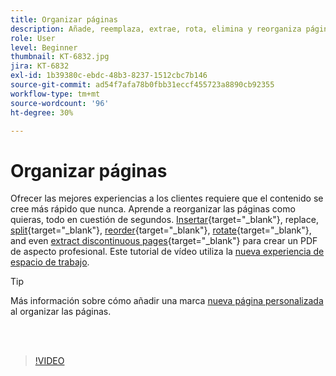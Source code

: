 ```yaml
---
title: Organizar páginas
description: Añade, reemplaza, extrae, rota, elimina y reorganiza páginas en tu PDF
role: User
level: Beginner
thumbnail: KT-6832.jpg
jira: KT-6832
exl-id: 1b39380c-ebdc-48b3-8237-1512cbc7b146
source-git-commit: ad54f7afa78b0fbb31eccf455723a8890cb92355
workflow-type: tm+mt
source-wordcount: '96'
ht-degree: 30%

---
```


# Organizar páginas

Ofrecer las mejores experiencias a los clientes requiere que el contenido se cree más rápido que nunca. Aprende a reorganizar las páginas como quieras, todo en cuestión de segundos. [Insertar](https://www.adobe.com/es/acrobat/online/add-pages-to-pdf.html){target="_blank"}, replace, [split](https://www.adobe.com/es/acrobat/online/split-pdf.html){target="_blank"}, [reorder](https://www.adobe.com/es/acrobat/online/rearrange-pdf.html){target="_blank"}, [rotate](https://www.adobe.com/es/acrobat/online/rotate-pdf.html){target="_blank"}, and even [extract discontinuous pages](https://www.adobe.com/es/acrobat/online/extract-pdf-pages.html){target="_blank"} para crear un PDF de aspecto profesional. Este tutorial de vídeo utiliza la [nueva experiencia de espacio de trabajo](new-workspace.md).

>[!TIP]
>
>Más información sobre cómo añadir una marca [nueva página personalizada](add-custom-page.md) al organizar las páginas.

<br> 

>[!VIDEO](https://video.tv.adobe.com/v/3409022?quality=12&learn=on&hidetitle=true)